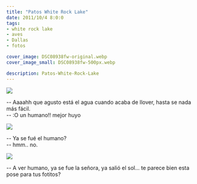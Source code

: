 ```yaml
---
title: "Patos White Rock Lake"
date: 2011/10/4 8:0:0
tags: 
- white rock lake
- aves
- Dallas
- fotos

cover_image: DSC08938fw-original.webp
cover_image_small: DSC08938fw-500px.webp

description: Patos-White-Rock-Lake
---
```



[![](DSC08938fw)](DSC08938fw-original.webp)

-- Aaaahh que agusto está el agua cuando acaba de llover, hasta se nada más fácil.  
-- :O un humano!! mejor huyo  

[![](DSC08941fw)](DSC08941fw-original.webp)

-- Ya se fué el humano?  
-- hmm.. no.  

[![](DSC08951fw)](DSC08951fw-original.webp)

-- A ver humano, ya se fue la señora, ya salió el sol... te parece bien esta pose para tus fotitos?
